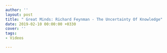 ```yaml
---
author: ''
layout: post
title: " Great Minds: Richard Feynman - The Uncertainty Of Knowledge"
date: 2019-02-10 00:00:00 +0330
cover: ''
tags:
- Videos

---
```

<div id="15497858906992126"><script type="text/JavaScript" src="[https://www.aparat.com/embed/TlBMF?data](https://www.aparat.com/embed/TlBMF?data "https://www.aparat.com/embed/TlBMF?data")\[rnddiv\]=15497858906992126&data\[responsive\]=yes"></script></div>